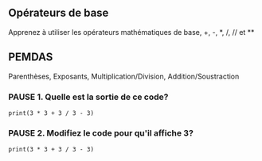 ## Opérateurs de base

Apprenez à utiliser les opérateurs mathématiques de base, +, -, *, /, // et **

## PEMDAS
Parenthèses, Exposants, Multiplication/Division, Addition/Soustraction

### PAUSE 1. Quelle est la sortie de ce code?
`print(3 * 3 + 3 / 3 - 3)`

### PAUSE 2. Modifiez le code pour qu'il affiche 3?
`print(3 * 3 + 3 / 3 - 3)`
